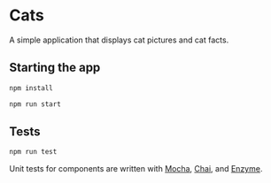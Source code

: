 # Cats

A simple application that displays cat pictures and cat facts.

## Starting the app

```sh
npm install

npm run start
```

## Tests

```sh
npm run test
```

Unit tests for components are written with [Mocha](http://mochajs.org/),
[Chai](http://chaijs.com/), and [Enzyme](http://airbnb.io/enzyme/).
